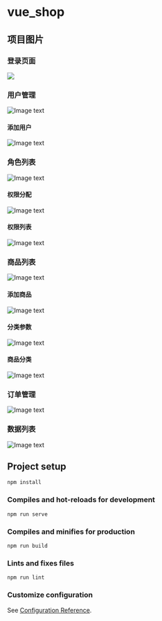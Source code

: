 # vue_shop

## 项目图片

### 登录页面

<img src="assets/1.png">

### 用户管理

![Image text](https://github.com/never9920/vue_shop/blob/main/src/assets/2.png)

#### 添加用户

![Image text](https://github.com/never9920/vue_shop/blob/main/src/assets/3.png)

### 角色列表

![Image text](https://github.com/never9920/vue_shop/blob/main/src/assets/4.png)

#### 权限分配

![Image text](https://github.com/never9920/vue_shop/blob/main/src/assets/5.png)

#### 权限列表

![Image text](https://github.com/never9920/vue_shop/blob/main/src/assets/6.png)

### 商品列表

![Image text](https://github.com/never9920/vue_shop/blob/main/src/assets/6.0.png)

#### 添加商品

![Image text](https://github.com/never9920/vue_shop/blob/main/src/assets/7.png)

#### 分类参数

![Image text](https://github.com/never9920/vue_shop/blob/main/src/assets/8.png)

#### 商品分类

![Image text](https://github.com/never9920/vue_shop/blob/main/src/assets/9.png)

### 订单管理

![Image text](https://github.com/never9920/vue_shop/blob/main/src/assets/10.png)

### 数据列表

![Image text](https://github.com/never9920/vue_shop/blob/main/src/assets/11.png)

## Project setup
```
npm install
```

### Compiles and hot-reloads for development
```
npm run serve
```

### Compiles and minifies for production
```
npm run build
```

### Lints and fixes files
```
npm run lint
```

### Customize configuration
See [Configuration Reference](https://cli.vuejs.org/config/).

